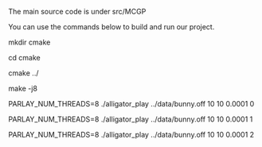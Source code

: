 The main source code is under src/MCGP 

You can use the commands below to build and run our project.

mkdir cmake

cd cmake

cmake ../

make -j8

PARLAY_NUM_THREADS=8 ./alligator_play ../data/bunny.off 10 10 0.0001 0

PARLAY_NUM_THREADS=8 ./alligator_play ../data/bunny.off 10 10 0.0001 1

PARLAY_NUM_THREADS=8 ./alligator_play ../data/bunny.off 10 10 0.0001 2
